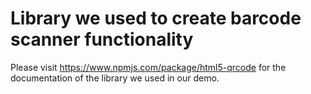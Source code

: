 # Library we used to create barcode scanner functionality

Please visit https://www.npmjs.com/package/html5-qrcode for the documentation of the library we used in our demo.
